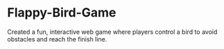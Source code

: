 # Flappy-Bird-Game
Created a fun, interactive web game where players control a bird to avoid obstacles and reach the finish line.
